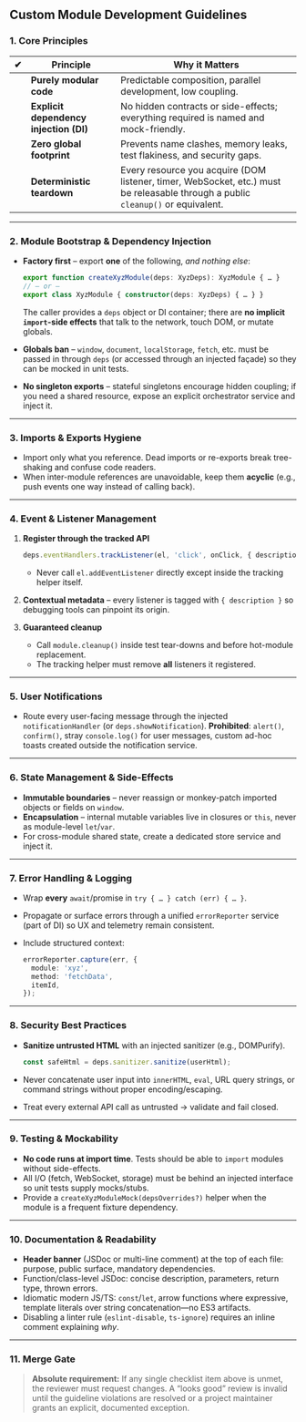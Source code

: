 ## Custom Module Development Guidelines

### 1. Core Principles

| ✔︎ | Principle                              | Why it Matters                                                                                                                   |
| -- | -------------------------------------- | -------------------------------------------------------------------------------------------------------------------------------- |
|    | **Purely modular code**                | Predictable composition, parallel development, low coupling.                                                                     |
|    | **Explicit dependency injection (DI)** | No hidden contracts or side-effects; everything required is named and mock-friendly.                                             |
|    | **Zero global footprint**              | Prevents name clashes, memory leaks, test flakiness, and security gaps.                                                          |
|    | **Deterministic teardown**             | Every resource you acquire (DOM listener, timer, WebSocket, etc.) must be releasable through a public `cleanup()` or equivalent. |

---

### 2. Module Bootstrap & Dependency Injection

* **Factory first** – export **one** of the following, *and nothing else*:

  ```ts
  export function createXyzModule(deps: XyzDeps): XyzModule { … }
  // – or –
  export class XyzModule { constructor(deps: XyzDeps) { … } }
  ```

  The caller provides a `deps` object or DI container; there are **no implicit `import`-side effects** that talk to the network, touch DOM, or mutate globals.
* **Globals ban** – `window`, `document`, `localStorage`, `fetch`, etc. must be passed in through `deps` (or accessed through an injected façade) so they can be mocked in unit tests.
* **No singleton exports** – stateful singletons encourage hidden coupling; if you need a shared resource, expose an explicit orchestrator service and inject it.

---

### 3. Imports & Exports Hygiene

* Import only what you reference. Dead imports or re-exports break tree-shaking and confuse code readers.
* When inter-module references are unavoidable, keep them **acyclic** (e.g., push events one way instead of calling back).

---

### 4. Event & Listener Management

1. **Register through the tracked API**

   ```ts
   deps.eventHandlers.trackListener(el, 'click', onClick, { description: 'Xyz action' });
   ```

   * Never call `el.addEventListener` directly except inside the tracking helper itself.
2. **Contextual metadata** – every listener is tagged with `{ description }` so debugging tools can pinpoint its origin.
3. **Guaranteed cleanup**

   * Call `module.cleanup()` inside test tear-downs and before hot-module replacement.
   * The tracking helper must remove **all** listeners it registered.

---

### 5. User Notifications

* Route every user-facing message through the injected `notificationHandler` (or `deps.showNotification`).
  **Prohibited**: `alert()`, `confirm()`, stray `console.log()` for user messages, custom ad-hoc toasts created outside the notification service.

---

### 6. State Management & Side-Effects

* **Immutable boundaries** – never reassign or monkey-patch imported objects or fields on `window`.
* **Encapsulation** – internal mutable variables live in closures or `this`, never as module-level `let`/`var`.
* For cross-module shared state, create a dedicated store service and inject it.

---

### 7. Error Handling & Logging

* Wrap **every** `await`/promise in `try { … } catch (err) { … }`.
* Propagate or surface errors through a unified `errorReporter` service (part of DI) so UX and telemetry remain consistent.
* Include structured context:

  ```ts
  errorReporter.capture(err, {
    module: 'xyz',
    method: 'fetchData',
    itemId,
  });
  ```

---

### 8. Security Best Practices

* **Sanitize untrusted HTML** with an injected sanitizer (e.g., DOMPurify).

  ```ts
  const safeHtml = deps.sanitizer.sanitize(userHtml);
  ```
* Never concatenate user input into `innerHTML`, `eval`, URL query strings, or command strings without proper encoding/escaping.
* Treat every external API call as untrusted → validate and fail closed.

---

### 9. Testing & Mockability

* **No code runs at import time**. Tests should be able to `import` modules without side-effects.
* All I/O (fetch, WebSocket, storage) must be behind an injected interface so unit tests supply mocks/stubs.
* Provide a `createXyzModuleMock(depsOverrides?)` helper when the module is a frequent fixture dependency.

---

### 10. Documentation & Readability

* **Header banner** (JSDoc or multi-line comment) at the top of each file: purpose, public surface, mandatory dependencies.
* Function/class-level JSDoc: concise description, parameters, return type, thrown errors.
* Idiomatic modern JS/TS: `const`/`let`, arrow functions where expressive, template literals over string concatenation—no ES3 artifacts.
* Disabling a linter rule (`eslint-disable`, `ts-ignore`) requires an inline comment explaining *why*.

---

### 11. Merge Gate

> **Absolute requirement:**
> If any single checklist item above is unmet, the reviewer must request changes. A “looks good” review is invalid until the guideline violations are resolved or a project maintainer grants an explicit, documented exception.
